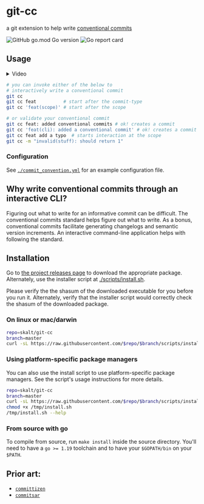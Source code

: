 # git-cc

a git extension to help write [conventional commits][cc-standard]

![GitHub go.mod Go version](https://img.shields.io/github/go-mod/go-version/skalt/git-cc)
![Go report card](https://goreportcard.com/badge/github.com/skalt/git-cc)

## Usage

<details><summary>Video</summary>
<div>
    <video controls src="./assets/demo.mp4" muted="true">
    </video>
</div>
</details>

```sh
# you can invoke either of the below to
# interactively write a conventional commit
git cc
git cc feat          # start after the commit-type
git cc 'feat(scope)' # start after the scope

# or validate your conventional commit
git cc feat: added conventional commits # ok! creates a commit
git cc 'feat(cli): added a conventional commit' # ok! creates a commit
git cc feat add a typo  # starts interaction at the scope
git cc -m "invalid(stuff): should return 1"
```

### Configuration

See [`./commit_convention.yml`](./commit_convention.yml) for an example configuration file.

## Why write conventional commits through an interactive CLI?

Figuring out what to write for an informative commit can be difficult.
The conventional commits standard helps figure out what to write.
As a bonus, conventional commits facilitate generating changelogs and semantic version increments.
An interactive command-line application helps with following the standard.

## Installation

Go to [the project releases page][releases page] to download the appropriate package. Alternately, use the installer script at [./scripts/install.sh](./scripts/install.sh).

Please verify the the shasum of the downloaded executable for you before you run it.
Alternately, verify that the installer script would correctly check the shasum of the downloaded package.

### On linux or mac/darwin

```sh
repo=skalt/git-cc
branch=master
curl -sL https://raw.githubusercontent.com/$repo/$branch/scripts/install.sh | sh
```

### Using platform-specific package managers

You can also use the install script to use platform-specific package managers. See the script's usage instructions for more details.

```sh
repo=skalt/git-cc
branch=master
curl -sL https://raw.githubusercontent.com/$repo/$branch/scripts/install.sh > /tmp/install.sh;
chmod +x /tmp/install.sh
/tmp/install.sh --help
```

### From source with go

To compile from source, run `make install` inside the source directory.
You'll need to have a `go >= 1.19` toolchain and to have your `$GOPATH/bin` on your `$PATH`.

## Prior art:

- [`committizen`][commitizen]
- [`commitsar`][commitsar]

<!-- links -->

[cc-standard]: https://www.conventionalcommits.org/en/v1.0.0/
[commitizen]: https://github.com/commitizen/cz-cli
[commitlint]: https://github.com/conventional-changelog/commitlint/tree/master/%40commitlint/config-conventional
[commitsar]: https://github.com/commitsar-app/commitsar
[releases page]: https://github.com/skalt/git-cc/releases/latest

